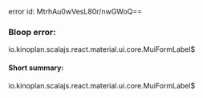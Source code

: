 error id: MtrhAu0wVesL80r/nwGWoQ==
### Bloop error:

io.kinoplan.scalajs.react.material.ui.core.MuiFormLabel$
#### Short summary: 

io.kinoplan.scalajs.react.material.ui.core.MuiFormLabel$